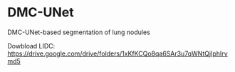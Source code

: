# DMC-UNet
DMC-UNet-based segmentation of lung nodules

Dowbload LIDC: https://drive.google.com/drive/folders/1xKfKCQo8qa6SAr3u7qWNtQjIphIrvmd5
